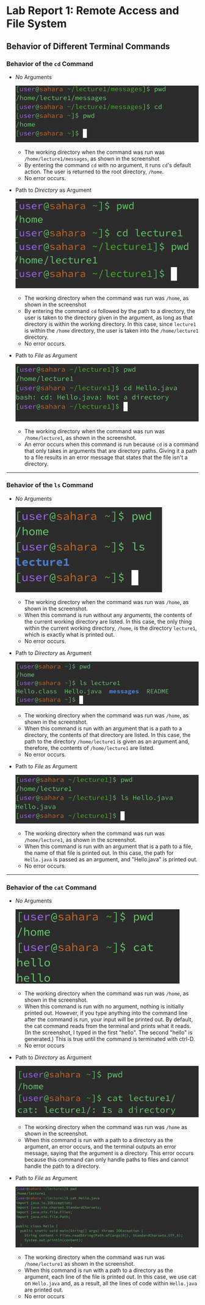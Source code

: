 # Lab Report 1: Remote Access and File System
## Behavior of Different Terminal Commands
### Behavior of the `cd` Command
   * _No_ Arguments

     ![Screenshot](/cd/noArgument.png)
     * The working directory when the command was run was `/home/lecture1/messages`, as shown in the screenshot
     * By entering the command `cd` with no argument, it runs `cd`'s default action. The user is returned to the root directory, `/home`. 
     * No error occurs.  
   * Path to _Directory_ as Argument

     ![Screenshot](/cd/pathToDirectory.png)
     * The working directory when the command was run was `/home`, as shown in the screenshot
     * By entering the command `cd` followed by the path to a directory, the user is taken to the directory given in the argument, as long as that directory is within the working directory. In this case, since `lecture1` is within the `/home` directory, the user is taken into the `/home/lecture1` directory.
     * No error occurs.
   * Path to _File_ as Argument

     ![Screenshot](/cd/pathToFile.png)
     * The working directory when the command was run was `/home/lecture1`, as shown in the screenshot.
     * An error occurs when this command is run because `cd` is a command that only takes in arguments that are directory paths. Giving it a path to a file results in an error message that states that the file isn't a directory.

  ---

### Behavior of the `ls` Command
   * _No_ Arguments

     ![Screenshot](/ls/noArgument.png)
     * The working directory when the command was run was `/home`, as shown in the screenshot.
     * When this command is run without any arguments, the contents of the current working directory are listed. In this case, the only thing within the current working directory, `/home`, is the directory `lecture1`, which is exactly what is printed out.
     * No error occurs.  
   * Path to _Directory_ as Argument

     ![Screenshot](/ls/pathToDirectory.png)
     * The working directory when the command was run was `/home`, as shown in the screenshot.
     * When this command is run with an argument that is a path to a directory, the contents of that directory are listed. In this case, the path to the directory `/home/lecture1` is given as an argument and, therefore, the contents of `/home/lecture1` are listed.
     * No error occurs. 
   * Path to _File_ as Argument

     ![Screenshot](/ls/pathToFile.png)
     * The working directory when the command was run was `/home/lecture1`, as shown in the screenshot.
     * When this command is run with an argument that is a path to a file, the name of that file is printed out. In this case, the path for `Hello.java` is passed as an argument, and "Hello.java" is printed out.
     * No error occurs.

---

### Behavior of the `cat` Command
   * _No_ Arguments

     ![Screenshot](/cat/noArgument.png)
     * The working directory when the command was run was `/home`, as shown in the screenshot.
     * When this command is run with no argument, nothing is initially printed out. However, if you type anything into the command line after the command is run, your input will be printed out. By default, the cat command reads from the terminal and prints what it reads. (In the screenshot, I typed in the first "hello". The second "hello" is generated.) This is true until the command is terminated with ctrl-D.
     * No error occurs
   * Path to _Directory_ as Argument

     ![Screenshot](/cat/pathToDirectory.png)
     * The working directory when the command was run was `/home` as shown in the screenshot.
     * When this command is run with a path to a directory as the argument, an error occurs, and the terminal outputs an error message, saying that the argument is a directory. This error occurs because this command can only handle paths to files and cannot handle the path to a directory. 
   * Path to _File_ as Argument

     ![Screenshot](/cat/pathToFile.png)
     * The working directory when the command was run was `/home/lecture1` as shown in the screenshot.
     * When this command is run with a path to a directory as the argument, each line of the file is printed out. In this case, we use cat on `Hello.java` and, as a result, all the lines of code within `Hello.java` are printed out.
     * No error occurs
